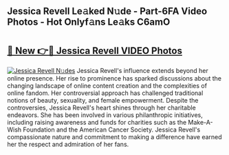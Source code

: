 ## Jessica Revell Le𝚊ked N𝚞de - Part-6FA Video Photos - Hot Onlyf𝚊ns Le𝚊ks C6amO

# <h2><a href="http://ab67221.deff.icu/?id=Jessica+Revell">🔗 New 👉🔴 Jessica Revell VIDEO Photos</a></h2>

[![Jessica Revell N𝚞des](https://i.imgur.com/rIISA9y.gif)](http://ab67221.deff.icu/?id=Jessica+Revell)
Jessica Revell's influence extends beyond her online presence. Her rise to prominence has sparked discussions about the changing landscape of online content creation and the complexities of online fandom. Her controversial approach has challenged traditional notions of beauty, sexuality, and female empowerment. Despite the controversies, Jessica Revell's heart shines through her charitable endeavors. She has been involved in various philanthropic initiatives, including raising awareness and funds for charities such as the Make-A-Wish Foundation and the American Cancer Society. Jessica Revell's compassionate nature and commitment to making a difference have earned her the respect and admiration of her fans.
